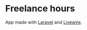 # Freelance hours
App made with [Laravel](https://laravel.com/) and [Livewire](https://laravel-livewire.com/).

